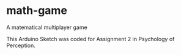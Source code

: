 # math-game
A matematical multiplayer game

This Arduino Sketch was coded for Assignment 2 in Psychology of Perception.
